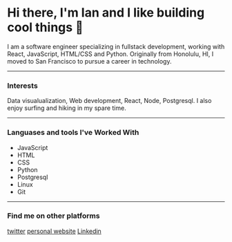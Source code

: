 # Hi there, I'm Ian and I like building cool things 👋
<p> I am a software engineer specializing in fullstack development, working with React, JavaScript, HTML/CSS and Python. Originally from Honolulu, HI, I moved to San Francisco to pursue a career in technology. </p>

---

### Interests
Data visualualization, Web development, React, Node, Postgresql. I also enjoy surfing and hiking in my spare time.

---

### Languases and tools I've Worked With
- JavaScript
- HTML
- CSS
- Python
- Postgresql
- Linux
- Git

---

### Find me on other platforms
[twitter](https://twitter.com/ianmatss)
[personal website](https://www.ianmats.com/)
[Linkedin](https://www.linkedin.com/in/ian-matsumoto/)


<!--
**ianmat55/ianmat55** is a ✨ _special_ ✨ repository because its `README.md` (this file) appears on your GitHub profile.

Here are some ideas to get you started:

- 🔭 I’m currently working on ...
- 🌱 I’m currently learning ...
- 👯 I’m looking to collaborate on ...
- 🤔 I’m looking for help with ...
- 💬 Ask me about ...
- 📫 How to reach me: ...
- 😄 Pronouns: ...
- ⚡ Fun fact: ...
-->
